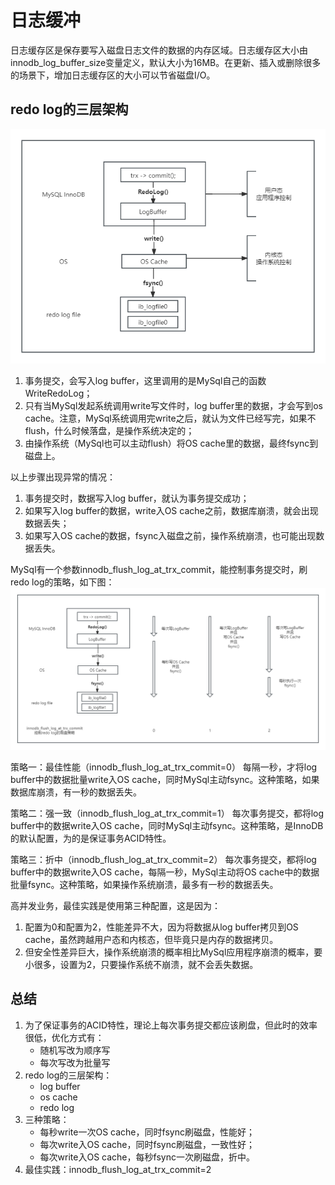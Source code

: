 # 日志缓冲
日志缓存区是保存要写入磁盘日志文件的数据的内存区域。日志缓存区大小由innodb_log_buffer_size变量定义，默认大小为16MB。在更新、插入或删除很多的场景下，增加日志缓存区的大小可以节省磁盘I/O。

## redo log的三层架构
![redo log的三层架构](../image/MySQL/log-buffer.png)

1. 事务提交，会写入log buffer，这里调用的是MySql自己的函数WriteRedoLog；
2. 只有当MySql发起系统调用write写文件时，log buffer里的数据，才会写到os cache。注意，MySql系统调用完write之后，就认为文件已经写完，如果不flush，什么时候落盘，是操作系统决定的；
3. 由操作系统（MySql也可以主动flush）将OS cache里的数据，最终fsync到磁盘上。

以上步骤出现异常的情况：
1. 事务提交时，数据写入log buffer，就认为事务提交成功；
2. 如果写入log buffer的数据，write入OS cache之前，数据库崩溃，就会出现数据丢失；
3. 如果写入OS cache的数据，fsync入磁盘之前，操作系统崩溃，也可能出现数据丢失。

MySql有一个参数innodb_flush_log_at_trx_commit，能控制事务提交时，刷redo log的策略，如下图：  
![innodb_flush_log_at_trx_commit](../image/MySQL/log-buffer2.png)

策略一：最佳性能（innodb_flush_log_at_trx_commit=0）
每隔一秒，才将log buffer中的数据批量write入OS cache，同时MySql主动fsync。这种策略，如果数据库崩溃，有一秒的数据丢失。

策略二：强一致（innodb_flush_log_at_trx_commit=1）
每次事务提交，都将log buffer中的数据write入OS cache，同时MySql主动fsync。这种策略，是InnoDB的默认配置，为的是保证事务ACID特性。

策略三：折中（innodb_flush_log_at_trx_commit=2）
每次事务提交，都将log buffer中的数据write入OS cache，每隔一秒，MySql主动将OS cache中的数据批量fsync。这种策略，如果操作系统崩溃，最多有一秒的数据丢失。

高并发业务，最佳实践是使用第三种配置，这是因为：
1. 配置为0和配置为2，性能差异不大，因为将数据从log buffer拷贝到OS cache，虽然跨越用户态和内核态，但毕竟只是内存的数据拷贝。
2. 但安全性差异巨大，操作系统崩溃的概率相比MySql应用程序崩溃的概率，要小很多，设置为2，只要操作系统不崩溃，就不会丢失数据。

## 总结
1. 为了保证事务的ACID特性，理论上每次事务提交都应该刷盘，但此时的效率很低，优化方式有：
	* 随机写改为顺序写
	* 每次写改为批量写
2. redo log的三层架构：
	* log buffer
	* os cache
	* redo log
3. 三种策略：
	* 每秒write一次OS cache，同时fsync刷磁盘，性能好；
	* 每次write入OS cache，同时fsync刷磁盘，一致性好；
	* 每次write入OS cache，每秒fsync一次刷磁盘，折中。
4. 最佳实践：innodb_flush_log_at_trx_commit=2